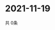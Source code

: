 # 2021-11-19
  共 0条

  <!-- BEGIN -->
  <!-- 最后更新时间Fri Nov 19 2021 05:02:48 GMT+0000 (Coordinated Universal Time) -->
  
  <!-- END -->
  
  